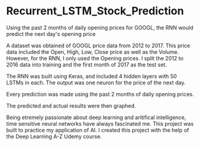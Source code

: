 # Recurrent_LSTM_Stock_Prediction
Using the past 2 months of daily opening prices for GOOGL, the RNN would predict the next day's opening price

A dataset was obtained of GOOGL price data from 2012 to 2017. This price data included the Open, High, Low, Close price as well as the Volume. However, for the RNN, I only used the Opening prices. I split the 2012 to 2016 data into training and the first month of 2017 as the test set. 

The RNN was built using Keras, and included 4 hidden layers with 50 LSTMs in each. The output was one neuron for the price of the next day. 

Every prediction was made using the past 2 months of daily opening prices.

The predicted and actual results were then graphed.

Being etremely passionate about deep learning and aritifical intelligence, time sensitive neural networks have always fascinated me. This project was built to practice my application of AI. I created this project with the help of the Deep Learning A-Z Udemy course.

